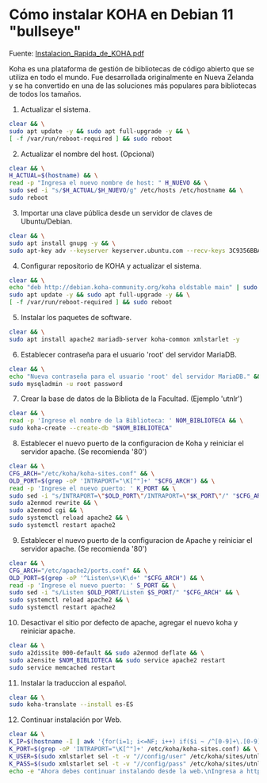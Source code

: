 # Cómo instalar KOHA en Debian 11 "bullseye"

Fuente: [Instalacion_Rapida_de_KOHA.pdf](./Instalacion_Rapida_de_KOHA.pdf)

Koha es una plataforma de gestión de bibliotecas de código abierto que se utiliza en todo el mundo. Fue desarrollada originalmente en Nueva Zelanda y se ha convertido en una de las soluciones más populares para bibliotecas de todos los tamaños.

1. Actualizar el sistema.

```bash
clear && \
sudo apt update -y && sudo apt full-upgrade -y && \
[ -f /var/run/reboot-required ] && sudo reboot
```
2. Actualizar el nombre del host. (Opcional)

```bash
clear && \
H_ACTUAL=$(hostname) && \
read -p "Ingresa el nuevo nombre de host: " H_NUEVO && \
sudo sed -i "s/$H_ACTUAL/$H_NUEVO/g" /etc/hosts /etc/hostname && \
sudo reboot
```
3. Importar una clave pública desde un servidor de claves de Ubuntu/Debian.

```bash
clear && \
sudo apt install gnupg -y && \
sudo apt-key adv --keyserver keyserver.ubuntu.com --recv-keys 3C9356BBA2E41F10
```
4. Configurar repositorio de KOHA y actualizar el sistema.

```bash
clear && \
echo "deb http://debian.koha-community.org/koha oldstable main" | sudo tee /etc/apt/sources.list.d/koha.list && \
sudo apt update -y && sudo apt full-upgrade -y && \
[ -f /var/run/reboot-required ] && sudo reboot
```
5. Instalar los paquetes de software.

```bash
clear && \
sudo apt install apache2 mariadb-server koha-common xmlstarlet -y
```
6. Establecer contraseña para el usuario 'root' del servidor MariaDB.

```bash
clear && \
echo "Nueva contraseña para el usuario 'root' del servidor MariaDB." && \
sudo mysqladmin -u root password 
```
7. Crear la base de datos de la Bibliota de la Facultad. (Ejemplo 'utnlr')

```bash
clear && \
read -p 'Ingrese el nombre de la Biblioteca: ' NOM_BIBLIOTECA && \
sudo koha-create --create-db "$NOM_BIBLIOTECA"
```
8. Establecer el nuevo puerto de la configuracion de Koha y reiniciar el servidor apache. (Se recomienda '80')

```bash
clear && \
CFG_ARCH="/etc/koha/koha-sites.conf" && \
OLD_PORT=$(grep -oP 'INTRAPORT="\K[^"]+' "$CFG_ARCH") && \
read -p 'Ingrese el nuevo puerto: ' K_PORT && \
sudo sed -i "s/INTRAPORT=\"$OLD_PORT\"/INTRAPORT=\"$K_PORT\"/" "$CFG_ARCH" && \
sudo a2enmod rewrite && \
sudo a2enmod cgi && \
sudo systemctl reload apache2 && \
sudo systemctl restart apache2
```
9. Establecer el nuevo puerto de la configuracion de Apache y reiniciar el servidor apache. (Se recomienda '80')

```bash
clear && \
CFG_ARCH="/etc/apache2/ports.conf" && \
OLD_PORT=$(grep -oP '^Listen\s+\K\d+' "$CFG_ARCH") && \
read -p 'Ingrese el nuevo puerto: ' S_PORT && \
sudo sed -i "s/Listen $OLD_PORT/Listen $S_PORT/" "$CFG_ARCH" && \
sudo systemctl reload apache2 && \
sudo systemctl restart apache2
```
10. Desactivar el sitio por defecto de apache, agregar el nuevo koha y reiniciar apache.

```bash
clear && \
sudo a2dissite 000-default && sudo a2enmod deflate && \
sudo a2ensite $NOM_BIBLIOTECA && sudo service apache2 restart
sudo service memcached restart 
```
11. Instalar la traduccion al español.

```bash
clear && \
sudo koha-translate --install es-ES 
```
12. Continuar instalación por Web.

```bash
clear && \
K_IP=$(hostname -I | awk '{for(i=1; i<=NF; i++) if($i ~ /^[0-9]+\.[0-9]+\.[0-9]+\.[0-9]+$/) printf "%s#", $i}' | sed 's/#$//') && \
K_PORT=$(grep -oP 'INTRAPORT="\K[^"]+' /etc/koha/koha-sites.conf) && \
K_USER=$(sudo xmlstarlet sel -t -v "//config/user" /etc/koha/sites/utnlr/koha-conf.xml) && \
K_PASS=$(sudo xmlstarlet sel -t -v "//config/pass" /etc/koha/sites/utnlr/koha-conf.xml) && \
echo -e "Ahora debes continuar instalando desde la web.\nIngresa a http://$K_IP:$K_PORT\ncon el Usuario >> $K_USER << y contraseña >> $K_PASS <<"
```
